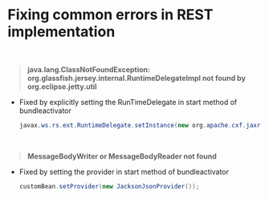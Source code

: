 
Fixing common errors in REST implementation
===

<br>

> **java.lang.ClassNotFoundException: org.glassfish.jersey.internal.RuntimeDelegateImpl not found by org.eclipse.jetty.util**
-  Fixed by explicitly setting the RunTimeDelegate in start method of bundleactivator
   ```java
   javax.ws.rs.ext.RuntimeDelegate.setInstance(new org.apache.cxf.jaxrs.impl.RuntimeDelegateImpl());
   ```
<br>

> **MessageBodyWriter or MessageBodyReader not found**
- Fixed by setting the provider in start method of bundleactivator
   ```java
   customBean.setProvider(new JacksonJsonProvider());
   ```

